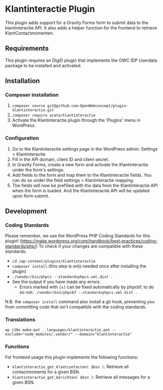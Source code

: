 # Klantinteractie Plugin

This plugin adds support for a Gravity Forms form to submit data to the klantinteractie API. It also adds a helper function for the frontend to retrieve KlantContactmomenten.

## Requirements

This plugin requires an DigiD plugin that implements the OWC IDP Userdata package to be installed and activated.

## Installation

### Composer installation

1. `composer source git@github.com:OpenWebconcept/plugin-klantinteractie.git`
2. `composer require acato/klantinteractie`
3. Activate the Klantinteractie plugin through the 'Plugins' menu in WordPress.

### Configuration

1. Go to the Klantinteractie settings page in the WordPress admin: Settings > Klantinteractie
2. Fill in the API domain, client ID and client secret.
3. In Gravity Forms, create a new form and activate the Klantinteractie under the form's settings.
4. Add fields to the form and map them to the Klantinteractie fields. You can do so under the field settings > Klantinteractie mapping.
5. The fields will now be prefilled with the data from the Klantinteractie API when the form is loaded. And the Klantinteractie API will be updated upon form submit.

## Development

### Coding Standards

Please remember, we use the WordPress PHP Coding Standards for this plugin! (https://make.wordpress.org/core/handbook/best-practices/coding-standards/php/) To check if your changes are compatible with these standards:

*  `cd /wp-content/plugins/klantinteractie`
*  `composer install` (this step is only needed once after installing the plugin)
*  `./vendor/bin/phpcs --standard=phpcs.xml.dist .`
*  See the output if you have made any errors.
    *  Errors marked with `[x]` can be fixed automatically by phpcbf, to do so run: `./vendor/bin/phpcbf --standard=phpcs.xml.dist .`

N.B. the `composer install` command also install a git hook, preventing you from committing code that isn't compatible with the coding standards.

### Translations
```
wp i18n make-pot . languages/klantinteractie.pot --exclude="node_modules/,vendor/" --domain="klantinteractie"
```

### Functions

For frontend usage this plugin implements the following functions:
* `klantinteractie_get_klantcontacten( $bsn )`: Retrieve all contactmoments for a given BSN.
* `klantinteractie_get_berichten( $bsn )`: Retrieve all messages for a given BSN.
